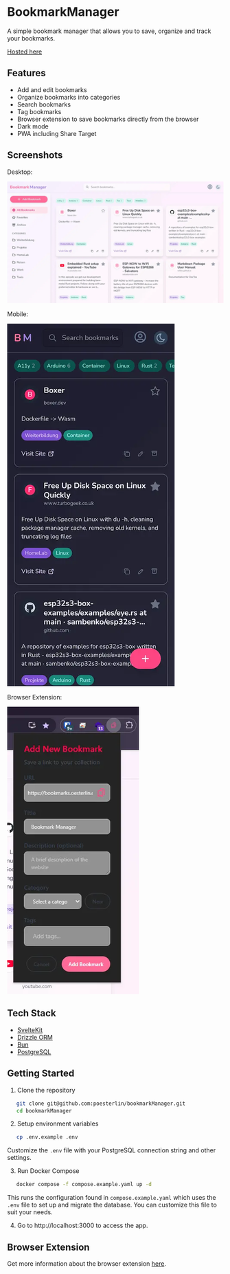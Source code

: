 # BookmarkManager

A simple bookmark manager that allows you to save, organize and track your bookmarks.

[Hosted here](https://bookmarks.oesterlin.dev)

## Features

- Add and edit bookmarks
- Organize bookmarks into categories
- Search bookmarks
- Tag bookmarks
- Browser extension to save bookmarks directly from the browser
- Dark mode
- PWA including Share Target

## Screenshots

Desktop:

![Screenshot](/static/screenshots/home_desktop.webp)

Mobile:

![Screenshot](/static/screenshots/home_mobile.webp)

Browser Extension:

![Screenshot](/static/screenshots/extension.webp)

## Tech Stack

- [SvelteKit](https://svelte.dev/)
- [Drizzle ORM](https://orm.drizzle.team/)
- [Bun](https://bun.sh/)
- [PostgreSQL](https://www.postgresql.org/)

## Getting Started

1. Clone the repository

```bash
   git clone git@github.com:poesterlin/bookmarkManager.git
   cd bookmarkManager
```

2. Setup environment variables

```bash
   cp .env.example .env
```

Customize the `.env` file with your PostgreSQL connection string and other settings.

3. Run Docker Compose

```bash
   docker compose -f compose.example.yaml up -d
```

This runs the configuration found in `compose.example.yaml` which uses the `.env` file to set up and migrate the database. You can customize this file to suit your needs.

4. Go to http://localhost:3000 to access the app.

## Browser Extension

Get more information about the browser extension [here](./browser-extension/README.md).
